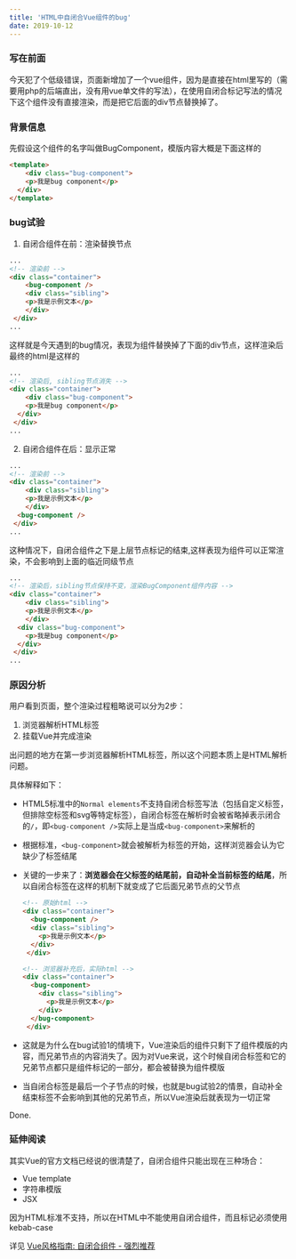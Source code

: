 ```yaml
---
title: 'HTML中自闭合Vue组件的bug'
date: 2019-10-12
---
```


### 写在前面

今天犯了个低级错误，页面新增加了一个vue组件，因为是直接在html里写的（需要用php的后端直出，没有用vue单文件的写法），在使用自闭合标记写法的情况下这个组件没有直接渲染，而是把它后面的div节点替换掉了。

### 背景信息

先假设这个组件的名字叫做BugComponent，模版内容大概是下面这样的

```html
<template>
	<div class="bug-component">
    <p>我是bug component</p>
  </div>
</template>
```



### bug试验

1. 自闭合组件在前：渲染替换节点

```html
...
<!-- 渲染前 -->
<div class="container">
	<bug-component />
	<div class="sibling">
    <p>我是示例文本</p>
	</div>
 </div>
...
```



这样就是今天遇到的bug情况，表现为组件替换掉了下面的div节点，这样渲染后最终的html是这样的



```html
...
<!-- 渲染后, sibling节点消失 -->
<div class="container">
	<div class="bug-component">
    <p>我是bug component</p>
  </div> 
 </div>
...
```



2. 自闭合组件在后：显示正常

```html
...
<!-- 渲染前 -->
<div class="container">
	<div class="sibling">
    <p>我是示例文本</p>
	</div>
  <bug-component />
 </div>
...
```



这种情况下，自闭合组件之下是上层节点标记的结束,这样表现为组件可以正常渲染，不会影响到上面的临近同级节点



```html
...
<!-- 渲染后，sibling节点保持不变，渲染BugComponent组件内容 -->
<div class="container">
	<div class="sibling">
    <p>我是示例文本</p>
	</div>
  <div class="bug-component">
    <p>我是bug component</p>
  </div>
 </div>
...
```



### 原因分析

用户看到页面，整个渲染过程粗略说可以分为2步：

1. 浏览器解析HTML标签
2. 挂载Vue并完成渲染



出问题的地方在第一步浏览器解析HTML标签，所以这个问题本质上是HTML解析问题。



具体解释如下：

- HTML5标准中的`Normal elements`不支持自闭合标签写法（包括自定义标签，但排除空标签和svg等特定标签），自闭合标签在解析时会被省略掉表示闭合的`/`，即`<bug-component />`实际上是当成`<bug-component>`来解析的

- 根据标准，`<bug-component>`就会被解析为标签的开始，这样浏览器会认为它缺少了标签结尾

- 关键的一步来了：**浏览器会在父标签的结尾前，自动补全当前标签的结尾**，所以自闭合标签在这样的机制下就变成了它后面兄弟节点的父节点

  ```html
  <!-- 原始html -->
  <div class="container">
  	<bug-component />
  	<div class="sibling">
      <p>我是示例文本</p>
  	</div>
   </div>
  
  <!-- 浏览器补充后，实际html -->
  <div class="container">
  	<bug-component>
      <div class="sibling">
        <p>我是示例文本</p>
      </div>
    </bug-component>
   </div>
  ```

- 这就是为什么在bug试验1的情境下，Vue渲染后的组件只剩下了组件模版的内容，而兄弟节点的内容消失了。因为对Vue来说，这个时候自闭合标签和它的兄弟节点都只是组件标记的一部分，都会被替换为组件模版

- 当自闭合标签是最后一个子节点的时候，也就是bug试验2的情景，自动补全结束标签不会影响到其他的兄弟节点，所以Vue渲染后就表现为一切正常



Done.



### 延伸阅读

其实Vue的官方文档已经说的很清楚了，自闭合组件只能出现在三种场合：

- Vue template
- 字符串模版
- JSX

因为HTML标准不支持，所以在HTML中不能使用自闭合组件，而且标记必须使用kebab-case

详见 [Vue风格指南: 自闭合组件 - 强烈推荐](https://cn.vuejs.org/v2/style-guide/#自闭合组件-强烈推荐)